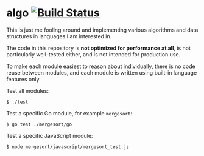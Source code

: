 # algo [![Build Status](https://drone.io/github.com/peferron/algo/status.png)](https://drone.io/github.com/peferron/algo/latest)

This is just me fooling around and implementing various algorithms and data structures in languages I am interested in.

The code in this repository is **not optimized for performance at all**, is not particularly well-tested either, and is not intended for production use.

To make each module easiest to reason about individually, there is no code reuse between modules, and each module is written using built-in language features only.

Test all modules:

```shell
$ ./test
```

Test a specific Go module, for example `mergesort`:

```shell
$ go test ./mergesort/go
```

Test a specific JavaScript module:

```shell
$ node mergesort/javascript/mergesort_test.js
```
